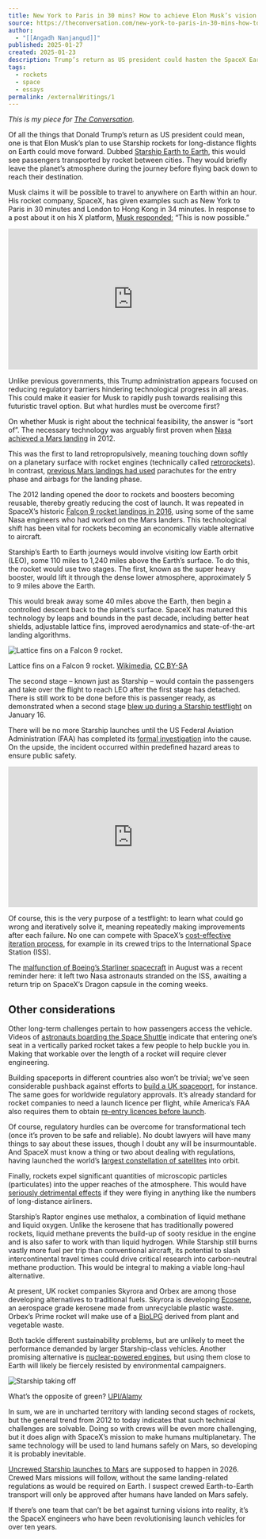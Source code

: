 ```yaml
---
title: New York to Paris in 30 mins? How to achieve Elon Musk’s vision of rockets replacing long haul
source: https://theconversation.com/new-york-to-paris-in-30-mins-how-to-achieve-elon-musks-vision-of-rockets-replacing-long-haul-248181
author:
  - "[[Angadh Nanjangud]]"
published: 2025-01-27
created: 2025-01-23
description: Trump’s return as US president could hasten the SpaceX Earth to Earth project.
tags:
  - rockets
  - space
  - essays
permalink: /externalWritings/1
---
```


_This is my piece for [The Conversation](https://theconversation.com/new-york-to-paris-in-30-mins-how-to-achieve-elon-musks-vision-of-rockets-replacing-long-haul-248181)._

Of all the things that Donald Trump’s return as US president could mean, one is that Elon Musk’s plan to use Starship rockets for long-distance flights on Earth could move forward. Dubbed [Starship Earth to Earth](https://www.spacex.com/humanspaceflight/earth/), this would see passengers transported by rocket between cities. They would briefly leave the planet’s atmosphere during the journey before flying back down to reach their destination.

Musk claims it will be possible to travel to anywhere on Earth within an hour. His rocket company, SpaceX, has given examples such as New York to Paris in 30 minutes and London to Hong Kong in 34 minutes. In response to a post about it on his X platform, [Musk responded:](https://x.com/elonmusk/status/1854213634307600762) “This is now possible.”

<div style="position: relative; padding-bottom: 56.25%; height: 0; overflow: hidden; max-width: 100%;">
    <iframe style="position: absolute; top: 0; left: 0; width: 100%; height: 100%;" src="https://www.youtube.com/embed/zqE-ultsWt0" title="YouTube video player" frameborder="0" allow="accelerometer; autoplay; clipboard-write; encrypted-media; gyroscope; picture-in-picture; web-share" referrerpolicy="strict-origin-when-cross-origin" allowfullscreen></iframe>
</div>


Unlike previous governments, this Trump administration appears focused on reducing regulatory barriers hindering technological progress in all areas. This could make it easier for Musk to rapidly push towards realising this futuristic travel option. But what hurdles must be overcome first?

On whether Musk is right about the technical feasibility, the answer is “sort of”. The necessary technology was arguably first proven when [Nasa achieved a Mars landing](https://www.bbc.co.uk/news/science-environment-19144464) in 2012.

This was the first to land retropropulsively, meaning touching down softly on a planetary surface with rocket engines (technically called [retrorockets](https://en.wikipedia.org/wiki/Retrorocket)). In contrast, [previous Mars landings had used](https://www.nasa.gov/wp-content/uploads/2024/12/acr24-mars-edl-challenges.pdf?emrc=53c490) parachutes for the entry phase and airbags for the landing phase.

The 2012 landing opened the door to rockets and boosters becoming reusable, thereby greatly reducing the cost of launch. It was repeated in SpaceX’s historic [Falcon 9 rocket landings in 2016](https://edition.cnn.com/2016/04/08/tech/spacex-historic-rocket-landing-irpt/index.html), using some of the same Nasa engineers who had worked on the Mars landers. This technological shift has been vital for rockets becoming an economically viable alternative to aircraft.

Starship’s Earth to Earth journeys would involve visiting low Earth orbit (LEO), some 110 miles to 1,240 miles above the Earth’s surface. To do this, the rocket would use two stages. The first, known as the super heavy booster, would lift it through the dense lower atmosphere, approximately 5 to 9 miles above the Earth.

This would break away some 40 miles above the Earth, then begin a controlled descent back to the planet’s surface. SpaceX has matured this technology by leaps and bounds in the past decade, including better heat shields, adjustable lattice fins, improved aerodynamics and state-of-the-art landing algorithms.

![Lattice fins on a Falcon 9 rocket.](https://images.theconversation.com/files/644685/original/file-20250124-15-8n8dy4.jpg?ixlib=rb-4.1.0&q=45&auto=format&w=754&fit=clip)

Lattice fins on a Falcon 9 rocket. [Wikimedia](https://en.wikipedia.org/wiki/Grid_fin#/media/File:Second-generation_titanium_grid_fins,_Iridium-2_Mission_\(35533873795\).jpg), [CC BY-SA](http://creativecommons.org/licenses/by-sa/4.0/)

The second stage – known just as Starship – would contain the passengers and take over the flight to reach LEO after the first stage has detached. There is still work to be done before this is passenger ready, as demonstrated when a second stage [blew up during a Starship testflight](https://www.bbc.co.uk/news/articles/cx2yyxrz9kvo) on January 16.

There will be no more Starship launches until the US Federal Aviation Administration (FAA) has completed its [formal investigation](https://www.cnbc.com/2025/01/17/faa-grounds-spacex-starship-reports-property-damage-in-caribbean.html) into the cause. On the upside, the incident occurred within predefined hazard areas to ensure public safety.

<div style="position: relative; padding-bottom: 56.25%; height: 0; overflow: hidden; max-width: 100%;">
    <iframe style="position: absolute; top: 0; left: 0; width: 100%; height: 100%;" src="https://www.youtube.com/embed/4WstuuEGrWg" title="YouTube video player" frameborder="0" allow="accelerometer; autoplay; clipboard-write; encrypted-media; gyroscope; picture-in-picture; web-share" referrerpolicy="strict-origin-when-cross-origin" allowfullscreen></iframe>
</div>

Of course, this is the very purpose of a testflight: to learn what could go wrong and iteratively solve it, meaning repeatedly making improvements after each failure. No one can compete with SpaceX’s [cost-effective iteration process](https://newspaceeconomy.ca/2023/10/28/spacex-starship-iterative-design-methodology/#:%7E:text=Cost%2DEfficiency%3A%20Traditional%20aerospace%20design,hours%20needed%20for%20the%20project.), for example in its crewed trips to the International Space Station (ISS).

The [malfunction of Boeing’s Starliner spacecraft](https://www.nbcnews.com/science/space/boeing-spaceship-what-went-wrong-nasa-astronauts-rcna167163) in August was a recent reminder here: it left two Nasa astronauts stranded on the ISS, awaiting a return trip on SpaceX’s Dragon capsule in the coming weeks.

## Other considerations

Other long-term challenges pertain to how passengers access the vehicle. Videos of [astronauts boarding the Space Shuttle](https://www.youtube.com/watch?v=LvaODdSVU_A) indicate that entering one’s seat in a vertically parked rocket takes a few people to help buckle you in. Making that workable over the length of a rocket will require clever engineering.

Building spaceports in different countries also won’t be trivial; we’ve seen considerable pushback against efforts to [build a UK spaceport](https://www.bbc.com/news/uk-scotland-highlands-islands-58190702), for instance. The same goes for worldwide regulatory approvals. It’s already standard for rocket companies to need a launch licence per flight, while America’s FAA also requires them to obtain [re-entry licences before launch](https://spacenews.com/faa-to-require-reentry-vehicles-licensed-before-launch/).

Of course, regulatory hurdles can be overcome for transformational tech (once it’s proven to be safe and reliable). No doubt lawyers will have many things to say about these issues, though I doubt any will be insurmountable. And SpaceX must know a thing or two about dealing with regulations, having launched the world’s [largest constellation of satellites](https://www.space.com/spacex-starlink-satellites.html) into orbit.

Finally, rockets expel significant quantities of microscopic particles (particulates) into the upper reaches of the atmosphere. This would have [seriously detrimental effects](https://spacegeneration.org/wp-content/uploads/2023/02/Rocket-Fuel-Brief.pdf) if they were flying in anything like the numbers of long-distance airliners.

Starship’s Raptor engines use methalox, a combination of liquid methane and liquid oxygen. Unlike the kerosene that has traditionally powered rockets, liquid methane prevents the build-up of sooty residue in the engine and is also safer to work with than liquid hydrogen. While Starship still burns vastly more fuel per trip than conventional aircraft, its potential to slash intercontinental travel times could drive critical research into carbon-neutral methane production. This would be integral to making a viable long-haul alternative.

At present, UK rocket companies Skyrora and Orbex are among those developing alternatives to traditional fuels. Skyrora is developing [Ecosene](https://skyrora.com/technology/ecosene/), an aerospace grade kerosene made from unrecyclable plastic waste. Orbex’s Prime rocket will make use of a [BioLPG](https://orbex.space/news/from-heating-homes-and-businesses-to-launching-rockets-orbex-to-use-calor-biolpg-for-prime-launch) derived from plant and vegetable waste.

Both tackle different sustainability problems, but are unlikely to meet the performance demanded by larger Starship-class vehicles. Another promising alternative is [nuclear-powered engines](https://arstechnica.com/science/2023/01/nasa-will-join-a-military-program-to-develop-nuclear-thermal-propulsion/), but using them close to Earth will likely be fiercely resisted by environmental campaigners.

![Starship taking off](https://images.theconversation.com/files/644688/original/file-20250124-17-frmazj.jpg?ixlib=rb-4.1.0&q=45&auto=format&w=754&fit=clip)

What’s the opposite of green? [UPI/Alamy](https://www.alamy.com/spacex-successfully-launched-its-starship-sn-8-test-rocket-on-december-9-2020-before-it-crash-landed-in-a-massive-fireball-on-its-launch-pad-the-test-flight-was-the-first-high-altitude-attempt-for-the-vehicle-which-lifted-off-at-545-pm-est-from-its-launch-and-development-site-in-boca-chica-texas-spacex-ceo-elon-musk-tweeting-afterward-fuel-header-tank-pressure-was-low-during-landing-burn-causing-touchdown-velocity-to-be-high-rud-but-we-got-all-the-data-we-needed!-congrats-spacex-team-hell-yeah!!-photo-by-spacexupi-image389419115.html?imageid=60A18524-4420-4817-B8C5-38ECDBF5D0B3&p=857682&pn=1&searchId=c7dbc236bd32d3c70485aee24e504867&searchtype=0)

In sum, we are in uncharted territory with landing second stages of rockets, but the general trend from 2012 to today indicates that such technical challenges are solvable. Doing so with crews will be even more challenging, but it does align with SpaceX’s mission to make humans multiplanetary. The same technology will be used to land humans safely on Mars, so developing it is probably inevitable.

[Uncrewed Starship launches to Mars](https://www.space.com/spacex-starship-mars-launches-2026-elon-musk) are supposed to happen in 2026. Crewed Mars missions will follow, without the same landing-related regulations as would be required on Earth. I suspect crewed Earth-to-Earth transport will only be approved after humans have landed on Mars safely.

If there’s one team that can’t be bet against turning visions into reality, it’s the SpaceX engineers who have been revolutionising launch vehicles for over ten years.

<img src="https://counter.theconversation.com/content/248181/count.gif?distributor=republish-lightbox-advanced" alt="The Conversation" width="1" height="1" style="border: none !important; box-shadow: none !important; margin: 0 !important; max-height: 1px !important; max-width: 1px !important; min-height: 1px !important; min-width: 1px !important; opacity: 0 !important; outline: none !important; padding: 0 !important" referrerpolicy="no-referrer-when-downgrade" />